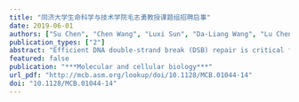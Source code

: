 ```yaml
---
title: "同济大学生命科学与技术学院毛志勇教授课题组招聘启事"
date: 2019-06-01
authors: ["Su Chen", "Chen Wang", "Luxi Sun", "Da-Liang Wang", "Lu Chen", "Zhuan Huang", "Qi Yang", "Jie Gao", "Xi-Bin Yang", "Jian-Feng Chang", "Ping Chen", "Li Lan", "**Zhiyong Mao**<sup>* </sup>", "Fang-Lin Sun<sup>* </sup>"]
publication_types: ["2"]
abstract: "Efficient DNA double-strand break (DSB) repair is critical for the maintenance of genome stability. Unrepaired or misrepaired DSBs cause chromosomal rearrangements that can result in severe consequences, such as tumorigenesis. RAD6 is an E2 ubiquitin-conjugating enzyme that plays a pivotal role in repairing UV-induced DNA damage. Here, we present evidence that RAD6 is also required for DNA DSB repair via homologous recombination (HR) by specifically regulating the degradation of heterochromatin protein 1$α$ (HP1$α$). Our study indicates that RAD6 physically interacts with HP1$α$ and ubiquitinates HP1$α$ at residue K154, thereby promoting HP1$α$ degradation through the autophagy pathway and eventually leading to an open chromatin structure that facilitates efficient HR DSB repair. Furthermore, bioinformatics studies have indicated that the expression of RAD6 and HP1$α$ exhibits an inverse relationship and correlates with the survival rate of patients. "
featured: false
publication: "***Molecular and cellular biology***"
url_pdf: "http://mcb.asm.org/lookup/doi/10.1128/MCB.01044-14"
doi: "10.1128/MCB.01044-14"
---
```


